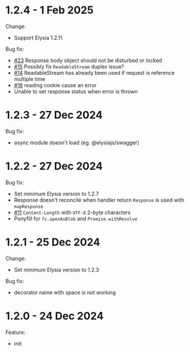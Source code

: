 # 1.2.4 - 1 Feb 2025
Change:
- Support Elysia 1.2.11

Bug fix:
- [#23](https://github.com/elysiajs/node/issues/23) Response body object should not be disturbed or locked
- [#15](https://github.com/elysiajs/node/issues/15) Possibly fix `ReadableStream` duplex issue?
- [#14](https://github.com/elysiajs/node/issues/14) ReadableStream has already been used if request is reference multiple time
- [#18](https://github.com/elysiajs/node/issues/18) reading cookie cause an error
- Unable to set response status when error is thrown

# 1.2.3 - 27 Dec 2024
Bug fix:
- async module doesn't load (eg. @elysiajs/swagger)

# 1.2.2 - 27 Dec 2024
Bug fix:
- Set minimum Elysia version to 1.2.7
- Response doesn't reconcile when handler return `Response` is used with `mapResponse`
- [#11](https://github.com/elysiajs/node/pull/11) `Content-Length` with `UTF-8` 2-byte characters
- Ponyfill for `fs.openAsBlob` and `Promise.withResolve`

# 1.2.1 - 25 Dec 2024
Change:
- Set minimum Elysia version to 1.2.3

Bug fix:
- decorator name with space is not working

# 1.2.0 - 24 Dec 2024
Feature:
- init
